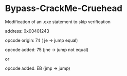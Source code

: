# Bypass-CrackMe-Cruehead

Modification of an .exe statement to skip verification

address: 0x00401243

opcode origin: 74  ( je -> jump equal)

opcode added: 75  (jne -> jump not equal)

or 

opcode added: EB (jmp -> jump)
